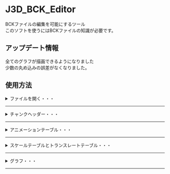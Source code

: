 # J3D_BCK_Editor
BCKファイルの編集を可能にするツール<br/>
このソフトを使うにはBCKファイルの知識が必要です。
## アップデート情報
全てのグラフが描画できるようになりました<br/>
少数の丸め込みの誤差がなくなりました。
## 使用方法
<details>
<summary>ファイルを開く・・・</summary>
ツールの使い方を説明します<br/>
より詳しい解説は下記URL<br/>
http://mariogalaxy2hack.wiki.fc2.com/wiki/J3D_BCK_Editor<br/>
まず既存のファイルを使うか使わないかによって使用方法が変わります。<br/>
今回は比較的簡単な既存のファイルを使用する方法を紹介します。<br/>
ファイル→開く　から既存のBCKファイルを開いてください。<br/>
  
![j3dbck01](https://user-images.githubusercontent.com/82487890/117532597-4d2beb80-b023-11eb-98a1-95cc1d8286ce.jpg)<br/><br/>

ファイルを開くとチャンクヘッダー設定と<br/>
4つのテーブル(アニメーション、スケール、ローテート、トランスレート)に値が入ります。<br/>

![j3dbck02](https://user-images.githubusercontent.com/82487890/117532680-ad229200-b023-11eb-9555-13b2cb905351.jpg)<br/><br/>

これらの値を編集することでアニメーションを制御できます。<br/><br/>

</details>
<hr/>
<details>
<summary>チャンクヘッダー・・・</summary>
チャンクヘッダーはあまり触らないことをお勧めします。
  
### ループモード
<table>
<thead>
<tr>
<th>モード名</th>
<th>モード番号</th>
  <th>説明</th>
</tr>
</thead>
<tbody>
<tr>
<td>一回のみ</td>
<td>0</td>
  <td>アニメーションが最終のフレームで停止</td>
</tr>
<tr>
<td>一回のみ</td>
<td>1</td>
  <td>アニメーションが最初のフレームで停止</td>
</tr>
  <tr>
<td>ループ</td>
<td>2</td>
    <td>アニメーションがループします</td>
</tr>
  <tr>
<td>一回のみミラー</td>
<td>3</td>
    <td>アニメーションが最初から最後まで再生されその後最初のフレームまで戻って停止</td>
</tr>
  <tr>
<td>ミラーループ</td>
<td>4</td>
    <td>一回ミラーのアニメーションをループします</td>
</tr>
</tbody>
<tfoot>
<tr>
<td>エラー</td>
<td>それ以外の値</td>
  <td>-1<値<5 である必要がります。それ以外の場合エラーです </td>
</tr>
</tfoot>
</table>



### 回転倍率
これも触らないほうがいい値です<br/>
回転のタンジェントの値を調整します(tan × 10^値)<br/>
具体的には不明ですが一応この機能も使うことが出来ます。

### フレーム数
アニメーションのトータルのフレーム数

### ジョイント数
ボーンのジョイントの数です

</details>
<hr/>
<details>
<summary>アニメーションテーブル・・・</summary>

この項目がかなり重要ですここを理解できないと他のテーブルを上手く制御できません。
<table>
<thead>
<tr>
<th>ボーン数(ジョイントの数)</th>
<th>XYZステータス</th>
  <th>フレーム数</th>
  <th>開始テーブル番号</th>
  <th>タンジェントモード</th>
</tr>
</thead>
<tbody>
<tr>
<td>ジョイントの番号</td>
<td>倍率、回転、位置(x,y,z)のどれかが分かる</td>
  <td>キーフレームの数</td>
  <td>開始テーブル番号</td>
  <td>タンジェントのパスコントローラーの値1と値2が一緒かどうか</td>
</tr>
</tbody>

</table>

<details>
<summary>フレーム数が1の場合・・・</summary>

![j3dbck03](https://user-images.githubusercontent.com/82487890/117533772-9a12c080-b029-11eb-8c21-2edb7377961f.jpg)<br/>
上図のようにフレーム数が1の場合はアニメーションは<br/>
最初から最後まで同じで、1つのテーブルの値を参照します。<br/>
今回のケースの場合は下図の選択された値を参照します。<br/>
![j3dbck04](https://user-images.githubusercontent.com/82487890/117533905-1ad1bc80-b02a-11eb-893c-c1d8eeb5204a.jpg)<br/>
スケールテーブルのテーブル番号0の値を一つ参照今回の場合値は「1」。<br/>
グラフは下図のような直線のグラフになります。(青色の線)
![j3dbck05](https://user-images.githubusercontent.com/82487890/117534071-d8f54600-b02a-11eb-9da5-ecaee600d236.jpg)<br/>

</details>
<details>
<summary>フレーム数が2以上でタンジェントモードが0の場合・・・</summary>
このケースの場合1フレームにつき3つの値を参照します。
  
![j3dbck06](https://user-images.githubusercontent.com/82487890/117534201-5d47c900-b02b-11eb-86f9-a9f9c7f09dba.jpg)<br/>
上図のようにフレーム数が2以上でタンジェントモードが0の場合は<br/>
曲線のグラフでパスコントロールの値1と値2が同じです。(ホワイトホールパスのイメージです)<br/>
今回のケースの場合は下図の選択された値を参照します。<br/>

![j3dbck07](https://user-images.githubusercontent.com/82487890/117534338-ebbc4a80-b02b-11eb-9542-ed2144491e91.jpg)<br/>
今回の場合ローテートテーブルのテーブル番号1から12(4フレーム × 3)の値を参照します。<br/>
<table>
  <caption>3つの値解説(上図の4データのうち1つ抜き出し)</caption>
<thead>
<tr>
<th>値名</th>
<th>テーブル番号</th>
  <th>値</th>
</tr>
</thead>
<tbody>
<tr>
<td>キーフレーム番号</td>
  <td>1</td>
<td>0</td>
  </tr>
  <tr>
  <td>回転値(度数法)</td>
  <td>2</td>
<td>0.0000000000</td>
  </tr>
  <tr>
  <td>タンジェント</td>
  <td>3</td>
<td>-227</td>
</tr>
</tbody>
</table>
今回のデータの場合グラフは下図のようになります。<br/>

![j3dbck08](https://user-images.githubusercontent.com/82487890/117535156-7a7e9680-b02f-11eb-943a-79bcaa0dd343.jpg)

<br/>
</details>

<details>
<summary>フレーム数が2以上でタンジェントモードが1の場合・・・</summary>
このケースの場合は4つの値を取ります。<br/>
四つの値は上から順に<br/>
フレーム、値、コントロール1のタンジェント、コントロール2のタンジェントです。
</details>

</details>
<hr/>

<details>
<summary>スケールテーブルとトランスレートテーブル・・・</summary>
<br/>
スケールテーブルはジョイントのサイズを<br/>
設定する項目です1.0がデフォルトの値です。<br/>
  トランスレートテーブルはジョイントの位置を<br/>
設定する項目です0.0がデフォルトの値です。<br/>
アニメーションテーブルのスケールX,Y,Z(または、トランスレートX,Y,Z)の値を参照して<br/>
アニメーションテーブルの<br/>
  フレーム数、開始フレーム番号、タンジェントモードの値を使用して<br/>
読み取り方法を決定しています。<br/><br/>
  <table>
    <caption>フレーム数が1の場合</caption>
<thead>
<tr>
<th>テーブル番号</th>
<th>数値</th>
</tr>
</thead>
<tbody>
<tr>
<td>スケール、トランスレートの値</td>
<td>位置の値(Folat型)</td>
</tr>
</tbody>
</table>
  
  <br/>
  <table>
    <caption>フレーム数が2以上でタンジェントモードが0の場合</caption>
<thead>
<tr>
<th>テーブル番号</th>
<th>数値</th>
</tr>
</thead>
<tbody>
<tr>
<td>キーフレーム番号</td>
<td>値(Folat型)</td>
</tr>
  <tr>
<td>スケール、トランスレートの値</td>
<td>値(Folat型)</td>
</tr>
  <tr>
<td>タンジェントの値</td>
<td>値(Folat型)</td>
</tr>
</tbody>
</table>
  
  <br/>
  <table>
    <caption>フレーム数が2以上でタンジェントモードが1の場合</caption>
<thead>
<tr>
<th>テーブル番号</th>
<th>数値</th>
</tr>
</thead>
<tbody>
<tr>
<td>キーフレーム番号</td>
<td>値(Folat型)</td>
</tr>
  <tr>
<td>スケール、トランスレートの値</td>
<td>値(Folat型)</td>
</tr>
  <tr>
<td>タンジェントの値1</td>
<td>値(Folat型)</td>
</tr>
   <tr>
<td>タンジェントの値2</td>
<td>値(Folat型)</td>
</tr>
</tbody>
</table>
  
  </details>
<hr/>

<details>
<summary>グラフ・・・</summary>
ファイルを読み込んだ場合グラフタブのコンボボックスを選択すると<br/>
選択されたジョイントの値をグラフに表示します。<br/>
ジョイントの制御は3Dモデルのアニメーションの知識が必要になりますが<br/>
適当にいじっても案外何とかなるので適当にいじってみましょう。<br/>
  </details>
<hr/>

